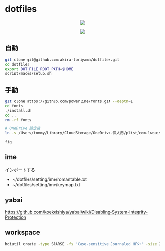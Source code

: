 # dotfiles

<p align="center">
  <a href="https://github.com/akira-toriyama/dotfiles">
    <img src="https://user-images.githubusercontent.com/92862731/166393194-1c4a4338-ae35-4dee-bd0f-7fce2f7f01dd.png"/>
  </a>
</p>

<p align="center">
  <a href="https://github.com/akira-toriyama/dotfiles/actions/workflows/macos.yml">
    <img src="https://github.com/akira-toriyama/dotfiles/actions/workflows/macos.yml/badge.svg"/>
  </a>
</p>

## 自動

```bash
git clone git@github.com:akira-toriyama/dotfiles.git
cd dotfiles
export DOT_FILE_ROOT_PATH=$HOME
script/macos/setup.sh
```

## 手動

```bash
git clone https://github.com/powerline/fonts.git --depth=1
cd fonts
./install.sh
cd ..
rm -rf fonts
```

```bash
# OneDrive 設定後
ln -s /Users/tommy/Library/CloudStorage/OneDrive-個人用/plist/com.lwouis.alt-tab.macos.plist /Users//tommy/Library/Preferences/com.lwouis.alt-tab-macos.plist
```

```bash
fig
```

## ime

インポートする

- ~/dotfiles/setting/ime/romantable.txt
- ~/dotfiles/setting/ime/keymap.txt

## yabai

https://github.com/koekeishiya/yabai/wiki/Disabling-System-Integrity-Protection

## workspace

```bash
hdiutil create -type SPARSE -fs 'Case-sensitive Journaled HFS+' -size 256g -volname workspace ~/Documents/workspace.dmg.sparseimage
```
